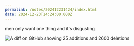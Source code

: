 ```yaml
---
permalink: /notes/202412231424/index.html
date: 2024-12-23T14:24:00.000Z
---
```


men only want one thing and it's disgusting 

![A diff on GitHub showing 25 additions and 2600 deletions](https://cdn.rknight.me/site/CleanShot-2024-12-23-at-14.23.49.png)